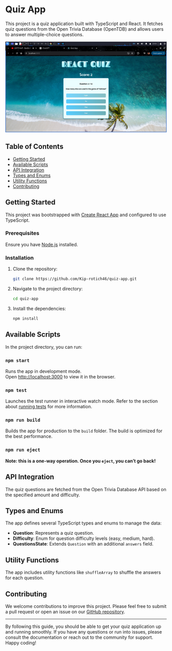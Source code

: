 # Quiz App

This project is a quiz application built with TypeScript and React. It fetches quiz questions from the Open Trivia Database (OpenTDB) and allows users to answer multiple-choice questions.

![Screenshot](src/images/Screenshot.png)

## Table of Contents

- [Getting Started](#getting-started)
- [Available Scripts](#available-scripts)
- [API Integration](#api-integration)
- [Types and Enums](#types-and-enums)
- [Utility Functions](#utility-functions)
- [Contributing](#contributing)


## Getting Started

This project was bootstrapped with [Create React App](https://github.com/facebook/create-react-app) and configured to use TypeScript.

### Prerequisites

Ensure you have [Node.js](https://nodejs.org/) installed.

### Installation

1. Clone the repository:
    ```sh
    git clone https://github.com/Kip-rotich46/quiz-app.git
    ```
2. Navigate to the project directory:
    ```sh
    cd quiz-app
    ```
3. Install the dependencies:
    ```sh
    npm install
    ```

## Available Scripts

In the project directory, you can run:

### `npm start`

Runs the app in development mode.\
Open [http://localhost:3000](http://localhost:3000) to view it in the browser.

### `npm test`

Launches the test runner in interactive watch mode. Refer to the section about [running tests](https://facebook.github.io/create-react-app/docs/running-tests) for more information.

### `npm run build`

Builds the app for production to the `build` folder. The build is optimized for the best performance.

### `npm run eject`

**Note: this is a one-way operation. Once you `eject`, you can’t go back!**

## API Integration

The quiz questions are fetched from the Open Trivia Database API based on the specified amount and difficulty.

## Types and Enums

The app defines several TypeScript types and enums to manage the data:

- **Question**: Represents a quiz question.
- **Difficulty**: Enum for question difficulty levels (easy, medium, hard).
- **QuestionsState**: Extends `Question` with an additional `answers` field.

## Utility Functions

The app includes utility functions like `shuffleArray` to shuffle the answers for each question.

## Contributing

We welcome contributions to improve this project. Please feel free to submit a pull request or open an issue on our [GitHub repository](https://github.com/Kip-rotich46/quiz-app).


---

By following this guide, you should be able to get your quiz application up and running smoothly. If you have any questions or run into issues, please consult the documentation or reach out to the community for support. Happy coding!